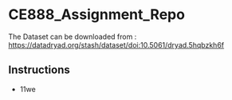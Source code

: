 # CE888_Assignment_Repo

The Dataset can be downloaded from : https://datadryad.org/stash/dataset/doi:10.5061/dryad.5hqbzkh6f

## Instructions

* 11we
